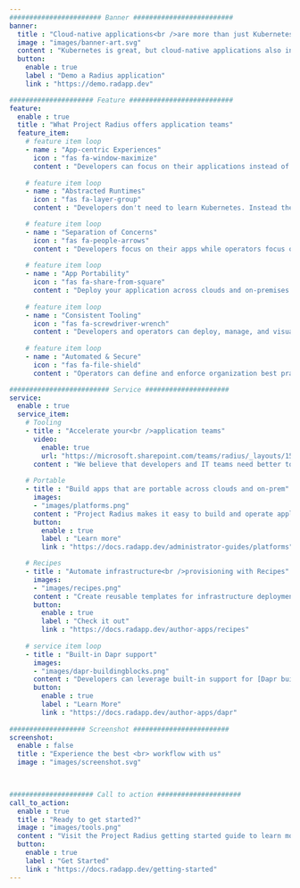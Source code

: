 ```yaml
---
####################### Banner #########################
banner:
  title : "Cloud-native applications<br />are more than just Kubernetes"
  image : "images/banner-art.svg"
  content : "Kubernetes is great, but cloud-native applications also include API front ends, key-value stores, observability systems, and more.<br />You deserve tooling and experiences that describe your entire app."
  button:
    enable : true
    label : "Demo a Radius application"
    link : "https://demo.radapp.dev"

##################### Feature ##########################
feature:
  enable : true
  title : "What Project Radius offers application teams"
  feature_item:
    # feature item loop
    - name : "App-centric Experiences"
      icon : "fas fa-window-maximize"
      content : "Developers can focus on their applications instead of underlying platform infrastructure"
      
    # feature item loop
    - name : "Abstracted Runtimes"
      icon : "fas fa-layer-group"
      content : "Developers don't need to learn Kubernetes. Instead they describe their app's requirements"

    # feature item loop
    - name : "Separation of Concerns"
      icon : "fas fa-people-arrows"
      content : "Developers focus on their apps while operators focus on environments and infrastructure"
      
    # feature item loop
    - name : "App Portability"
      icon : "fas fa-share-from-square"
      content : "Deploy your application across clouds and on-premises with zero app rewrites"
      
    # feature item loop
    - name : "Consistent Tooling"
      icon : "fas fa-screwdriver-wrench"
      content : "Developers and operators can deploy, manage, and visualize applications with common tools"
      
    # feature item loop
    - name : "Automated & Secure"
      icon : "fas fa-file-shield"
      content : "Operators can define and enforce organization best practices across applications"

######################### Service #####################
service:
  enable : true
  service_item:
    # Tooling
    - title : "Accelerate your<br />application teams"
      video:
        enable: true
        url: "https://microsoft.sharepoint.com/teams/radius/_layouts/15/embed.aspx?uniqueID=13a468f0-85a9-44a6-8113-17e4bae571b5"
      content : "We believe that developers and IT teams need better tools to work with each other. We want to help IT teams ensure all of their applications meet operational requirements for excellence and security. We also want developers to know that their applications are meeting those requirements without those developers having to be experts in those requirements."
    
    # Portable
    - title : "Build apps that are portable across clouds and on-prem"
      images:
      - "images/platforms.png"
      content : "Project Radius makes it easy to build and operate applications on Azure, AWS, and on-premises with pluggable infrastructure. Developers describe their application's requirements (_databases, caching, identity, and more_), and operators bind apps to platforms leveraging Radius environments."
      button:
        enable : true
        label : "Learn more"
        link : "https://docs.radapp.dev/administrator-guides/platforms"

    # Recipes
    - title : "Automate infrastructure<br />provisioning with Recipes"
      images:
      - "images/recipes.png"
      content : "Create reusable templates for infrastructure deployment and configuration that empower developers to quickly build applications that comply with operational and security guidelines. No more manual ticketing systems or wikis telling developers how to deploy infrastructure."
      button:
        enable : true
        label : "Check it out"
        link : "https://docs.radapp.dev/author-apps/recipes"
        
    # service item loop
    - title : "Built-in Dapr support"
      images:
      - "images/dapr-buildingblocks.png"
      content : "Developers can leverage built-in support for [Dapr building blocks](https://dapr.io) to model and deploy state stores, pub/sub brokers, and more. Simply add a building block and Radius takes care of the rest, including generating all of your Dapr component and advanced scoping and security configuration"
      button:
        enable : true
        label : "Learn More"
        link : "https://docs.radapp.dev/author-apps/dapr"
        
################### Screenshot ########################
screenshot:
  enable : false
  title : "Experience the best <br> workflow with us"
  image : "images/screenshot.svg"

  

##################### Call to action #####################
call_to_action:
  enable : true
  title : "Ready to get started?"
  image : "images/tools.png"
  content : "Visit the Project Radius getting started guide to learn more and begin rad-ifying your first application today"
  button:
    enable : true
    label : "Get Started"
    link : "https://docs.radapp.dev/getting-started"
---
```

